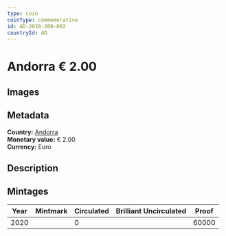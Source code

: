 ```yaml
---
type: coin
coinType: commemorative
id: AD-2020-200-002
countryId: AD
---
```


# Andorra € 2.00

## Images


## Metadata

**Country:** [Andorra](../../Countries/Andorra/index.md)\
**Monetary value:** € 2.00\
**Currency:** Euro

## Description


## Mintages

| Year | Mintmark | Circulated | Brilliant Uncirculated | Proof |
| ---- | -------- | ---------- | ---------------------- | ----- |
| 2020 |  | 0|  | 60000 |
